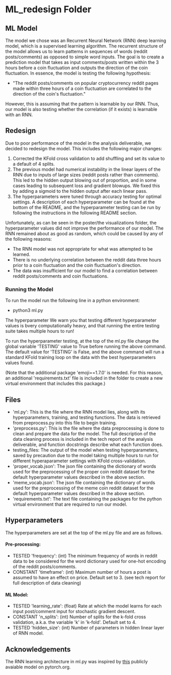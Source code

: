 # ML_redesign Folder

## ML Model

The model we chose was an Recurrent Neural Network (RNN) deep learning model, which is a supervised learning algorithm. The recurrent structure of the model allows us to learn patterns in sequences of words (reddit posts/comments) as opposed to simple word inputs. The goal is to create a prediction model that takes as input comments/posts written within the 3 hours before a coin fluctuation and outputs the direction of the coin fluctuation. In essence, the model is testing the following hypothesis:
- "The reddit posts/comments on popular cryptocurrency reddit pages made within three hours of a coin fluctuation are correlated to the direction of the coin's fluctuation."

However, this is assuming that the pattern is learnable by our RNN. Thus, our model is also testing whether the correlation (if it exists) is learnable with an RNN.

## Redesign

Due to poor performance of the model in the analysis deliverable, we decided to redesign the model. This includes the following major changes:
1. Corrected the KFold cross validation to add shuffling and set its value to a default of 4 splits.
2. The previous model had numerical instability in the linear layers of the RNN due to inputs of large sizes (reddit posts rather than comments). This led to the hidden output blowing out of proportion, and in some cases leading to subsequent loss and gradient blowups. We fixed this by adding a sigmoid to the hidden output after each linear pass.
3. The hyperparameters were tuned through accuracy testing for optimal settings. A description of each hyperparameter can be found at the bottom of the README, and the hyperparameter testing can be run by following the instructions in the following README section.

Unfortunately, as can be seen in the poster/the visualizations folder, the hyperparameter values did not improve the performance of our model. The RNN remained about as good as random, which could be caused by any of the following reasons:
- The RNN model was not appropriate for what was attempted to be learned.
- There is no underlying correlation between the reddit data three hours prior to a coin fluctuation and the coin fluctuation's direction.
- The data was insufficient for our model to find a correlation between reddit posts/comments and coin fluctuations.

### Running the Model

To run the model run the following line in a python environment:

- python3 ml.py

The hyperparameter We warn you that testing different hyperparameter values is bvery computationally heavy, and that running the entire testing suite takes multiple hours to run!

To run the hyperparameter testing, at the top of the ml.py file change the global variable 'TESTING' value to True before running the above command. The default value for 'TESTING' is False, and the above command will run a standard KFold training loop on the data with the best hyperparameters values found.

(Note that the additional package 'emoji==1.7.0' is needed. For this reason, an additional 'requirements.txt' file is included in the folder to create a new virtual environment that includes this package.)

## Files

- 'ml.py': This is the file where the RNN model lies, along with its hyperparameters, training, and testing functions. The data is retrieved from preprocess.py into this file to begin training.
- 'preprocess.py': This is the file where the data preprocessing is done to clean and prepare the data for the model. The full description of the data cleaning process is included in the tech report of the analysis deliverable, and function docstrings describe what each function does.
- testing_files: The output of the model when testing hyperparameters, saved by precaution due to the model taking multiple hours to run for different hyperaparameter settings with KFold cross-validation.
- 'proper_vocab.json': The json file containing the dictionary of words used for the preprocessing of the proper coin reddit dataset for the default hyperparameter values described in the above section.
- 'meme_vocab.json': The json file containing the dictionary of words used for the preprocessing of the meme coin reddit dataset for the default hyperparameter values described in the above section.
- 'requirements.txt': The text file containing the packages for the python virtual environment that are required to run our model.

## Hyperparameters

The hyperparameters are set at the top of the ml.py file and are as follows.

#### Pre-processing:

- TESTED 'frequency': (int) The minimum frequency of words in reddit data to be considered for the word dictionary used for one-hot encoding of the reddit posts/comments.
- CONSTANT 'timeframe': (int) Maximum number of hours a post is assumed to have an effect on price. Default set to 3.
(see tech report for full description of data cleaning)

#### ML Model:

- TESTED 'learning_rate': (float) Rate at which the model learns for each input post/comment input for stochastic gradient descent.
- CONSTANT 'n_splits': (int) Number of splits for the k-fold cross validation, a.k.a. the variable 'k' in 'k-fold'. Default set to 4.
- TESTED 'hidden_size': (int) Number of parameters in hidden linear layer of RNN model.

## Acknowledgements

The RNN learning architecture in ml.py was inspired by [this](https://pytorch.org/tutorials/intermediate/char_rnn_classification_tutorial.html) publicly avaiable model on pytorch.org.